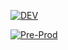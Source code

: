 [![DEV](https://github.com/samirerr/demo_project/actions/workflows/dev.yml/badge.svg?branch=dev)](https://github.com/samirerr/demo_project/actions/workflows/dev.yml)

[![Pre-Prod](https://github.com/samirerr/demo_project/actions/workflows/pre_prod.yml/badge.svg?branch=main)](https://github.com/samirerr/demo_project/actions/workflows/pre_prod.yml)
